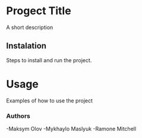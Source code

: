 # Progect Title

A short description

## Instalation 

Steps to install and run the project.

# Usage

Examples of how to use the project

### Authors

-Maksym Olov
-Mykhaylo Maslyuk 
-Ramone Mitchell

